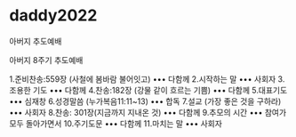 # daddy2022
아버지 추도예배


아버지 8주기 추도예배

1.준비찬송:559장 (사철에 봄바람 불어잇고) ••• 다함께
2.시작하는 말 ••• 사회자
3.조용한 기도 ••• 다함께
4.찬송:182장 (강물 같이 흐르는 기쁨) ••• 다함께
5.대표기도 ••• 심재창 
6.성경말씀 (누가복음11:11~13) ••• 합독
7.설교 (가장 좋은 것을 구하라) ••• 사회자
8.찬송: 301장(지금까지 지내온 것) ••• 다함께
9.추모의 시간 ••• 참여가 모두 돌아가면서
10.주기도문 ••• 다함께
11.마치는 말 ••• 사회자

